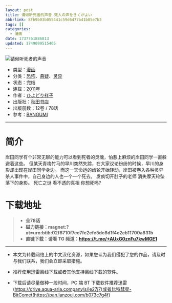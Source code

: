 ```yaml
---
layout: post
title: 请倾听死者的声音 死人の声をきくがよい
abbrlink: 8fb9b03b055441c59d6477b41b85e7b3
tags: []
categories:
  - 漫画
date: 1737761886813
updated: 1749099515465
---
```


![请倾听死者的声音](https://ipfs.io/ipfs/QmVUwGZfXtnPLitA1o8aFHbQAkFLZxJB8nNZHxZzEULpD1?filename=%E5%80%BE%E5%90%AC%E6%AD%BB%E8%80%85%E7%9A%84%E5%A3%B0%E9%9F%B3.jpg)

- 类型：[漫画](/index.php/category/漫画)
- 分类：[恐怖](/index.php/category/恐怖)、[悬疑](/index.php/category/悬疑)、[灵异](/index.php/category/灵异)
- 状态：完结
- 连载：[2011年](/index.php/category/2011年)
- 作者：[ひよどり祥子](/index.php/category/ひよどり祥子)
- 出版社：[秋田书店](/index.php/category/秋田书店)
- 出版册数：12卷 / 78话
- 参考：[BANGUMI](https://bangumi.tv/subject/81345)

***

# 简介

岸田同学有个非常无聊的能力可以看到死者的灵魂，怕惹上麻烦的岸田同学一直躲避着这些。 但某天青梅竹马的早川突然失踪，在大家议论纷纷的时候，早川的身影却出现在岸田同学身边。 而这一天命运的齿轮开始转动，岸田被卷入各种灵异杀人事件中，自己身边的人也一个一个死去。 发疯切开肚子的老师 消失摩天轮坠落下的身影。 死亡之谜 看不透的真相 你想死吗?

# 下载地址

> - **全78话**
> - **磁力链接：magnet:?xt=urn:btih:02f8710f7ec7fc2efe5de8d1f4c2cb11700a831b**
> - **直链下载：请看 TG 频道：<https://t.me/+AUxG0znFu7kwMGE1>**

***

- 本文为转载网络上的中文汉化资源，如果您认为我们侵犯了您的作品，请及时与我们联系，我们会立即采取措施。

- 推荐使用迅雷离线下载或者其他支持离线下载的软件。

- 下载后请尽量做种一段时间，PC 端 BT 下载软件推荐迅雷(<https://drive.aqua-aria.company/s/le27j7)或者比特彗星-BitComet(https://pan.lanzouj.com/b073c7g4f>)
